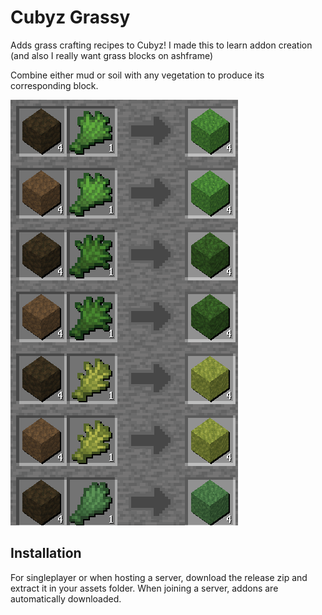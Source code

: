 # Cubyz Grassy

Adds grass crafting recipes to Cubyz! I made this to learn addon creation (and also I really want grass blocks on ashframe)

Combine either mud or soil with any vegetation to produce its corresponding block.

![All new grass crafting recipes shown in cubyz](repo/recipe.png)

## Installation

For singleplayer or when hosting a server, download the release zip and extract it in your assets folder. When joining a server, addons are automatically downloaded.
